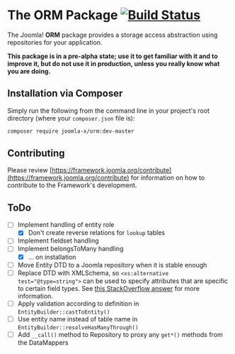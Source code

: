 # The ORM Package [![Build Status](https://travis-ci.org/joomla-x/orm.png?branch=master)](https://travis-ci.org/joomla-x/orm)

The Joomla! **ORM** package provides a storage access abstraction using repositories for your application.

**This package is in a pre-alpha state; use it to get familiar with it and to improve it, but do not use it in production, unless you really know what you are doing.**

## Installation via Composer

Simply run the following from the command line in your project's root directory (where your `composer.json` file is):

```sh
composer require joomla-x/orm:dev-master
```
## Contributing

Please review [https://framework.joomla.org/contribute](https://framework.joomla.org/contribute) for information
on how to contribute to the Framework's development.

## ToDo

- [ ] Implement handling of entity role
    - [x] Don't create reverse relations for `lookup` tables
- [ ] Implement fieldset handling
- [ ] Implement belongsToMany handling
    - [x] ... on installation
- [ ] Move Entity DTD to a Joomla repository when it is stable enough
- [ ] Replace DTD with XMLSchema, so `<xs:alternative test="@type=string">` can be used to specify attributes
      that are specific to certain field types. See [this StackOverflow answer](https://stackoverflow.com/questions/27878402/how-to-make-type-depend-on-attribute-value-using-conditional-type-assignment#answer-27880329) for more information.
- [ ] Apply validation according to definition in `EntityBuilder::castToEntity()`
- [ ] Use entity name instead of table name in `EntityBuilder::resolveHasManyThrough()`
- [ ] Add `__call()` method to Repository to proxy any `get*()` methods from the DataMappers
